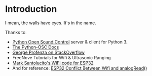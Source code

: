 # Introduction

I mean, the walls have eyes. It's in the name.

Thanks to:
- <a href="https://pypi.org/project/python-osc/">Python Open Sound Control</a> server & client for Python 3.
- <a href="https://python-osc.readthedocs.io/en/latest/client.html#client-module-documentation">The Python-OSC Docs</a>
- <a href="https://stackoverflow.com/questions/39719193/how-to-pass-output-from-a-python-program-into-a-processing-program">George Profenza on StackOverflow</a>
- FreeNove Tutorials for Wifi & Ultrasonic Ranging
- <a href="https://gist.github.com/santolucito/4016405f54850f7a216e9e453fe81803">Mark Santolucito's WiFi code for ESP32</a>
- And for reference: <a href="https://github.com/espressif/arduino-esp32/issues/102">ESP32 Conflict Between Wifi and analogRead()</a>
